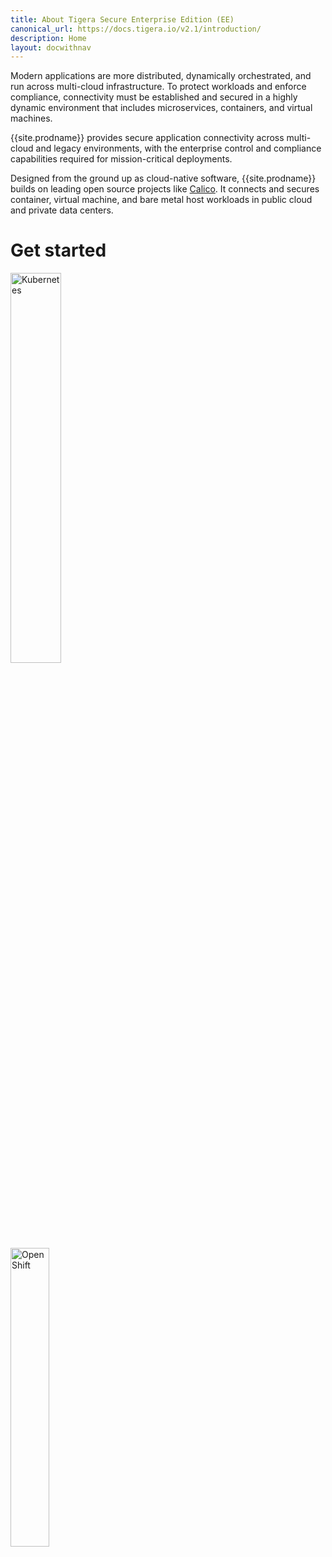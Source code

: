 ```yaml
---
title: About Tigera Secure Enterprise Edition (EE)
canonical_url: https://docs.tigera.io/v2.1/introduction/
description: Home
layout: docwithnav
---
```


Modern applications are more distributed, dynamically orchestrated, and
run across multi-cloud infrastructure. To protect workloads and enforce
compliance, connectivity must be established and secured in a highly dynamic
environment that includes microservices, containers, and virtual machines.

{{site.prodname}} provides secure application connectivity across multi-cloud and
legacy environments, with the enterprise control and compliance capabilities
required for mission-critical deployments.

Designed from the ground up as cloud-native software, {{site.prodname}} builds on leading
open source projects like [Calico](https://docs.projectcalico.org/).
It connects and secures container, virtual machine, and bare metal host
workloads in public cloud and private data centers.

# Get started

<div class="row">
  <div class="col-xs-6 col-md-3">
    <a href="/{{page.version}}/getting-started/kubernetes/" class="thumbnail">
      <img src="{{site.baseurl}}/images/kubernetes-button.svg" alt="Kubernetes" width="40%">
    </a>
  </div>
  <div class="col-xs-6 col-md-3">
    <a href="/{{page.version}}/getting-started/openshift/installation" class="thumbnail">
      <img src="{{site.baseurl}}/images/openshift-button.svg" alt="OpenShift" width="35%">
    </a>
  </div>
</div>
